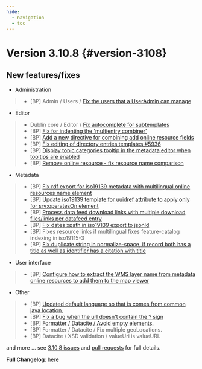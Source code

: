 ```yaml
---
hide:
  - navigation
  - toc
---
```

# Version 3.10.8 {#version-3108}

## New features/fixes

-   Administration

> -   [BP] Admin / Users / [Fix the users that a UserAdmin can manage](https://github.com/geonetwork/core-geonetwork/pull/5886)

-   Editor

> -   Dublin core / Editor / [Fix autocomplete for subtemplates](https://github.com/geonetwork/core-geonetwork/pull/5965)
> -   [BP] [Fix for indenting the 'multientry combiner'](https://github.com/geonetwork/core-geonetwork/pull/5764)
> -   [BP] [Add a new directive for combining add online resource fields](https://github.com/geonetwork/core-geonetwork/pull/5559)
> -   [BP] [Fix editing of directory entries templates #5936](https://github.com/geonetwork/core-geonetwork/pull/5937)
> -   [BP] [Display topic categories tooltip in the metadata editor when tooltips are enabled](https://github.com/geonetwork/core-geonetwork/pull/5935)
> -   [BP] [Remove online resource - fix resource name comparison](https://github.com/geonetwork/core-geonetwork/pull/5934)

-   Metadata

> -   [BP] [Fix rdf export for iso19139 metadata with multilingual online resources name element](https://github.com/geonetwork/core-geonetwork/pull/5956)
> -   [BP] [Update iso19139 template for uuidref attribute to apply only for srv:operatesOn element](https://github.com/geonetwork/core-geonetwork/pull/5924)
> -   [BP] [Process data feed download links with multiple download files/links per datafeed entry](https://github.com/geonetwork/core-geonetwork/pull/5985)
> -   [BP] [Fix dates xpath in iso19139 export to jsonld](https://github.com/geonetwork/core-geonetwork/pull/5990)
> -   [BP] Fixes resource links if multilingual fixes feature-catalog indexing in iso19115-3
> -   [BP] [Fix duplicate string in normalize-space, if record both has a title as well as identifier has a citation with title](https://github.com/geonetwork/core-geonetwork/pull/5830)

-   User interface

> -   [BP] [Configure how to extract the WMS layer name from metadata online resources to add them to the map viewer](https://github.com/geonetwork/core-geonetwork/pull/5998)

-   Other

> -   [BP] [Updated default language so that is comes from common java location.](https://github.com/geonetwork/core-geonetwork/pull/5981)
> -   [BP] [Fix a bug when the url doesn't contain the ? sign](https://github.com/geonetwork/core-geonetwork/pull/5994)
> -   [BP] [Formatter / Datacite / Avoid empty elements.](https://github.com/geonetwork/core-geonetwork/pull/5500)
> -   [BP] Formatter / Datacite / Fix multiple geoLocations.
> -   [BP] Datacite / XSD validation / valueUri is valueURI.

and more \... see [3.10.8 issues](https://github.com/geonetwork/core-geonetwork/issues?q=is%3Aissue+milestone%3A3.10.8+is%3Aclosed) and [pull requests](https://github.com/geonetwork/core-geonetwork/pulls?q=milestone%3A3.10.8+is%3Aclosed+is%3Apr) for full details.

**Full Changelog**: [here](https://github.com/geonetwork/core-geonetwork/compare/3.10.7...3.10.8)
